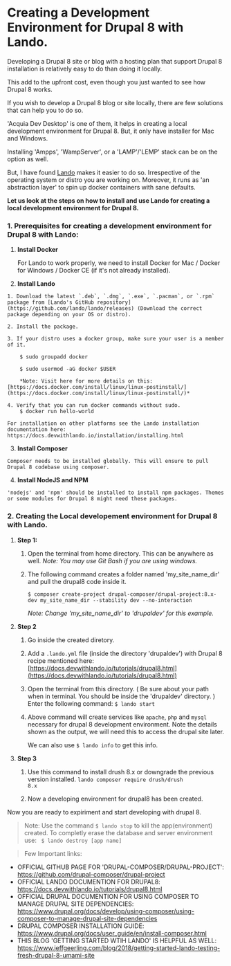 # Creating a Development Environment for Drupal 8 with Lando.
Developing a Drupal 8 site or blog with a hosting plan that support Drupal 8 installation is relatively easy to do than doing it locally.

This add to the upfront cost, even though you just wanted to see how Drupal 8 works.


If you wish to develop a Drupal 8 blog or site locally, there are few solutions that can help you to do so.


'Acquia Dev Desktop' is one of them, it helps in creating a local development environment for Drupal 8. But, it only have installer for Mac and Windows.

Installing 'Ampps', 'WampServer', or a 'LAMP'/'LEMP' stack can be on the option as well.

But, I have found [Lando](https://docs.devwithlando.io/) makes it easier to do so. Irrespective of the operating system or distro you are working on.
Moreover, it runs as 'an abstraction layer' to spin up docker containers with sane defaults.

**Let us look at the steps on how to install and use Lando for creating a local development environment for Drupal 8.**

### 1. Prerequisites for creating a development environment for Drupal 8 with Lando:

 1. **Install Docker**

	For Lando to work properly, we need to install Docker for Mac / Docker for Windows / Docker CE (if it's not already installed).

  2. **Install Lando**

	1. Download the latest `.deb`, `.dmg`, `.exe`, `.pacman`, or `.rpm` package from [Lando's GitHub repository](https://github.com/lando/lando/releases) (Download the correct package depending on your OS or distro).

	2. Install the package.

	3. If your distro uses a docker group, make sure your user is a member of it.
		
		$ sudo groupadd docker
		
		$ sudo usermod -aG docker $USER
	
	    *Note: Visit here for more details on this: [https://docs.docker.com/install/linux/linux-postinstall/](https://docs.docker.com/install/linux/linux-postinstall/)*
	 
	4. Verify that you can run docker commands without sudo.
		$ docker run hello-world

	For installation on other platforms see the Lando installation documentation here: https://docs.devwithlando.io/installation/installing.html

  3. **Install Composer**
  
  	Composer needs to be installed globally. This will ensure to pull Drupal 8 codebase using composer.
  	
  4. **Install NodeJS and NPM**

	'nodejs' and 'npm' should be installed to install npm packages. Themes or some modules for Drupal 8 might need these packages.

### 2. Creating the Local developement environment for Drupal 8 with Lando.

 1. **Step 1:**
 	1. Open the terminal from home directory. This can be anywhere as well.
 	*Note: You may use Git Bash if you are using windows.*
 	
	2. The following command creates a folder named 'my_site_name_dir' and pull the drupal8 code inside it.
	
		`$ composer create-project drupal-composer/drupal-project:8.x-dev my_site_name_dir --stability dev --no-interaction`
	 
 	     *Note: Change 'my_site_name_dir' to 'drupaldev' for this example.*

 2. **Step 2**
	1. Go inside the created diretory.
	
	2. Add a `.lando.yml` file (inside the directory 'drupaldev') with Drupal 8 recipe mentioned here: [https://docs.devwithlando.io/tutorials/drupal8.html](https://docs.devwithlando.io/tutorials/drupal8.html)
	3. Open the terminal from this directory. ( Be sure about your path when in terminal. You should be inside the 'drupaldev' directory. ) 
	Enter the following command:
	<code>$ lando start</code>
	
	4. Above command will create  services like `apache`, `php` and `mysql` necessary for drupal 8 development environment. Note the details shown as the output, we will need this to access the drupal site later.
	
	    We can also use `$ lando info` to get this info.

 3. **Step 3**
	1. Use this command to install drush 8.x or downgrade the previous version installed.
<code>lando composer require drush/drush 8.x</code>

	2. Now a developing environment for drupal8 has been created.
	
Now you are ready to expiriment and start developing with drupal 8.

>Note:
 Use the command `$ lando stop` to kill the app(environment) created.
 To completly erase the database and server environment use:
	<code> $ lando destroy [app name] </code>

>Few Important links:
- OFFICIAL GITHUB PAGE FOR 'DRUPAL-COMPOSER/DRUPAL-PROJECT': https://github.com/drupal-composer/drupal-project
- OFFICIAL LANDO DOCUMENTION FOR DRUPAL8: https://docs.devwithlando.io/tutorials/drupal8.html
- OFFICIAL DRUPAL DOCUMENTION FOR USING COMPOSER TO MANAGE DRUPAL SITE DEPENDENCIES: https://www.drupal.org/docs/develop/using-composer/using-composer-to-manage-drupal-site-dependencies
- DRUPAL COMPOSER INSTALLATION GUIDE: https://www.drupal.org/docs/user_guide/en/install-composer.html
- THIS  BLOG 'GETTING STARTED WTIH LANDO' IS HELPFUL AS WELL: https://www.jeffgeerling.com/blog/2018/getting-started-lando-testing-fresh-drupal-8-umami-site
</blockquote>
